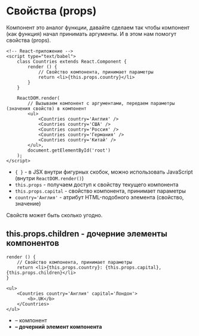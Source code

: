 # Свойства (props)
Компонент это аналог функции, давайте сделаем так чтобы компонент (как функция) начал принимать аргументы. И в этом нам помогут свойства (props).

    <!-- React-приложение -->
    <script type="text/babel">
        class Countries extends React.Component {
            render () {
                // Свойство компонента, принимает параметры
                return <li>{this.props.country}</li>
            }
        }

        ReactDOM.render(
            // Вызываем компонент с аргументами, передаем параметры (значения свойств) в компонент
            <ul>
                <Countries country='Англия' />
                <Countries country='США' />
                <Countries country='Россия' />
                <Countries country='Германия' />
                <Countries country='Китай' />
            </ul>,
            document.getElementById('root')
        );
    </script>

* `{ }` - в JSX внутри фигурных скобок, можно использовать JavaScript (внутри `ReactDOM.render()`)
* `this.props` - получаем доступ к свойству текущего компонента
* `this.props.capital` - свойство компонента, принимает параметры
* `country='Англия'` - атрибут HTML-подобного элемента (свойство, значение)

Свойств может быть сколько угодно.

## this.props.children - дочерние элементы компонентов
    render () {
        // Свойство компонента, принимает параметры
        return <li>{this.props.country}: {this.props.capital}, {this.props.children}</li>
    }
    
    <ul>
        <Countries country='Англия' capital='Лондон'>
            <b>.UK</b>
        </Countries>
    </ul>

* <Countries /> &ndash; компонент
* <b> &ndash; дочерний элемент компонента
